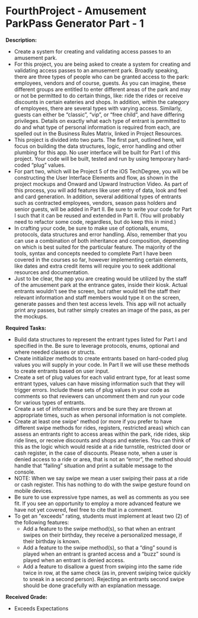 # FourthProject - Amusement ParkPass Generator Part - 1

**Description:** 
  - Create a system for creating and validating access passes to an amusement park.
  - For this project, you are being asked to create a system for creating and validating access passes to an amusement park. Broadly speaking, there are three types of people who can be granted access to the park: employees, vendors and of course, guests. As you can imagine, these different groups are entitled to enter different areas of the park and may or not be permitted to do certain things, like: ride the rides or receive discounts in certain eateries and shops. In addition, within the category of employees, there are several types with varying access. Similarly, guests can either be “classic”, “vip”, or “free child”, and have differing privileges. Details on exactly what each type of entrant is permitted to do and what type of personal information is required from each, are spelled out in the Business Rules Matrix, linked in Project Resources. 
  - This project is divided into two parts. The first part, outlined here, will focus on building the data structures, logic, error handling and other plumbing for this app. No user interface will be built for Part I of this project. Your code will be built, tested and run by using temporary hard-coded “plug” values.
  - For part two, which will be Project 5 of the iOS TechDegree, you will be constructing the User Interface Elements and flow, as shown in the project mockups and Onward and Upward Instruction Video. As part of this process, you will add features like user entry of data, look and feel and card generation. In addition, several additional types of entrants such as contracted employees, vendors, season pass holders and senior guests, will be added in Part II. Be sure to write your code for Part I such that it can be reused and extended in Part II. (You will probably need to refactor some code, regardless, but do keep this in mind.)
  - In crafting your code, be sure to make use of optionals, enums, protocols, data structures and error handling. Also, remember that you can use a combination of both inheritance and composition, depending on which is best suited for the particular feature. The majority of the tools, syntax and concepts needed to complete Part I have been covered in the courses so far, however implementing certain elements, like dates and extra credit items will require you to seek additional resources and documentation.
  - Just to be clear, the app you are creating would be utilized by the staff of the amusement park at the entrance gates, inside their kiosk. Actual entrants wouldn’t see the screen, but rather would tell the staff their relevant information and staff members would type it on the screen, generate passes and then test access levels. This app will not actually print any passes, but rather simply creates an image of the pass, as per the mockups.

**Required Tasks:**
  - Build data structures to represent the entrant types listed for Part I and specified in the. Be sure to leverage protocols, enums, optional and where needed classes or structs.
  - Create initializer methods to create entrants based on hard-coded plug values you will supply in your code. In Part II we will use these methods to create entrants based on user input.
  - Create a set of plug values for each valid entrant type, for at least some entrant types, values can have missing information such that they will trigger errors. Include these sets of plug values in your code as comments so that reviewers can uncomment them and run your code for various types of entrants.
  - Create a set of informative errors and be sure they are thrown at appropriate times, such as when personal information is not complete.
  - Create at least one swipe⁺ method (or more if you prefer to have different swipe methods for rides, registers, restricted areas) which can assess an entrants right to access areas within the park, ride rides, skip ride lines, or receive discounts and shops and eateries. You can think of this as the logic which would reside at a ride turnstile, restricted door or cash register, in the case of discounts. Please note, when a user is denied access to a ride or area, that is not an “error”, the method should handle that “failing” situation and print a suitable message to the console.
  - NOTE: When we say swipe we mean a user swiping their pass at a ride or cash register. This has nothing to do with the swipe gesture found on mobile devices.
  - Be sure to use expressive type names, as well as comments as you see fit. If you see an opportunity to employ a more advanced feature we have not yet covered, feel free to cite that in a comment.
  - To get an "exceeds" rating, students must implement at least two (2) of the following features:
    - Add a feature to the swipe method(s), so that when an entrant swipes on their birthday, they receive a personalized message, if their birthday is known.
    - Add a feature to the swipe method(s), so that a “ding” sound is played when an entrant is granted access and a “buzz” sound is played when an entrant is denied access.
    - Add a feature to disallow a guest from swiping into the same ride twice in row, at the same check (as in, prevent swiping twice quickly to sneak in a second person). Rejecting an entrants second swipe should be done gracefully with an explanation message.

**Received Grade:**
  - Exceeds Expectations
